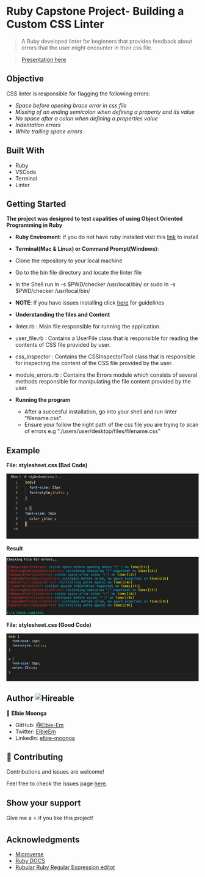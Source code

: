 # Ruby Capstone Project- Building a Custom CSS Linter
 > A Ruby developed linter for beginners that provides feedback about errors that the user might encounter in their css file.

 > [Presentation here](https://www.loom.com/share/b559a42e007c4bbba7e8bab271ce86c5)

 ## Objective
 CSS linter is responsible for flagging the following errors:
  - *Space before opening brace error in css file*
  - *Missing of an ending semicolon when defining a property and its value*
  - *No space after a colon when defining a properties value*
  - *Indentation errors*
  - *White trailing space errors*

 ## Built With

- Ruby
- VSCode
- Terminal
- Linter

## Getting Started

**The project was designed to test capalities of using Object Oriented Programming in Ruby**
- **Ruby Enviroment**: if you do not have ruby installed visit this [link](https://www.ruby-lang.org/en/documentation/installation/) to install

- **Terminal(Mac & Linux) or Command Prompt(Windows)**:
 - Clone the repository to your local machine
 - Go to the bin file directory and locate the linter file
 - In the Shell run ln -s $PWD/checker /usr/local/bin/ or sudo ln -s $PWD/checker /usr/local/bin/
 - **NOTE**: If you have issues installing click [here](https://commandercoriander.net/blog/2013/02/16/making-a-ruby-script-executable/) for guidelines

- **Understanding the files and Content**
 - linter.rb : Main file responsible for running the application.
 - user_file.rb : Contains a UserFile class that is responsible for reading the contents of CSS file provided by user.
 - css_inspector : Contains the CSSInspectorTool class that is responsible for inspecting the content of the CSS file provided by the user.
 - module_errors.rb : Contains the Errors module which consists of several methods responsible for manipulating the file content provided by the user.


- **Running the program**
  - After a succesful installation, go into your shell and run linter "filename.css".
  - Ensure your follow the right path of the css file you are trying to scan of errors e.g "./users/user/desktop/files/filename.css"

## Example
**File: stylesheet.css (Bad Code)**

![screenshot](./files/file_screenshot.png)

**Result**

![screenshot](./files/result_screenshot.png)

**File: stylesheet.css (Good Code)**

![screenshot](./files/good_code_screen_shot.png)

## Author ![Hireable](https://img.shields.io/badge/HIREABLE-YES-yellowgreen&?style=for-the-badge)

👤 **Elbie Moonga**

- GitHub: [@Elbie-Em](https://github.com/Elbie-em)
- Twitter: [ElbieEm](https://twitter.com/ElbieEm)
- LinkedIn: [elbie-moonga](https://www.linkedin.com/in/elbie-moonga-253bbb12b/)

## 🤝 Contributing

Contributions and issues are welcome!

Feel free to check the issues page [here](https://github.com/Elbie-em/Ruby-Capstone-Project---Building-a-Custom-CSS-Linter/issues).

## Show your support

Give me a ⭐️ if you like this project!

## Acknowledgments

- [Microverse](microverse.org)
- [Ruby DOCS](https://ruby-doc.org/stdlib-2.6.1/libdoc/strscan/rdoc/StringScanner.html)
- [Rubular Ruby Regular Expression editot](https://rubular.com/)
